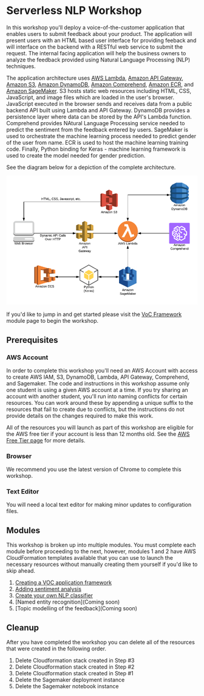 # Serverless NLP Workshop

In this workshop you'll deploy a voice-of-the-customer application that enables users to submit feedback about your product. The application will present users with an HTML based user interface for providing feeback and will interface on the backend with a RESTful web service to submit the request. The internal facing application will help the business owners to analyze the feedback provided using Natural Language Processing (NLP) techniques.

The application architecture uses [AWS Lambda](https://aws.amazon.com/lambda/), [Amazon API Gateway](https://aws.amazon.com/api-gateway/), [Amazon S3](https://aws.amazon.com/s3/), [Amazon DynamoDB](https://aws.amazon.com/dynamodb/), [Amazon Comprehend](https://aws.amazon.com/comprehend/), [Amazon ECR](https://aws.amazon.com/ecr/), and [Amazon SageMaker](https://aws.amazon.com/sagemaker/). S3 hosts static web resources including HTML, CSS, JavaScript, and image files which are loaded in the user's browser. JavaScript executed in the browser sends and receives data from a public backend API built using Lambda and API Gateway. DynamoDB provides a  persistence layer where data can be stored by the API's Lambda function. Comprehend provides NAtural Language Processing service needed to predict the sentiment from the feedback entered by users. SageMaker is used to orchestrate the machine learning process needed to predict gender of the user from name. ECR is used to host the machine learning training code. Finally, Python binding for Keras - machine learning framework is used to create the model needed for gender prediction.

See the diagram below for a depiction of the complete architecture.

![Unicorn ML Application Architecture](images/unicornml-complete-architecture.png)

If you'd like to jump in and get started please visit the [VoC Framework](1_VocFramework) module page to begin the workshop.

## Prerequisites

### AWS Account

In order to complete this workshop you'll need an AWS Account with access to create AWS IAM, S3, DynamoDB, Lambda, API Gateway, Comprehend, and Sagemaker. The code and instructions in this workshop assume only one student is using a given AWS account at a time. If you try sharing an account with another student, you'll run into naming conflicts for certain resources. You can work around these by appending a unique suffix to the resources that fail to create due to conflicts, but the instructions do not provide details on the changes required to make this work.

All of the resources you will launch as part of this workshop are eligible for the AWS free tier if your account is less than 12 months old. See the [AWS Free Tier page](https://aws.amazon.com/free/) for more details.

### Browser

We recommend you use the latest version of Chrome to complete this workshop.

### Text Editor

You will need a local text editor for making minor updates to configuration files.

## Modules

This workshop is broken up into multiple modules. You must complete each module before proceeding to the next, however, modules 1 and 2 have AWS CloudFormation templates available that you can use to launch the necessary resources without manually creating them yourself if you'd like to skip ahead.

1. [Creating a VOC application framework](1_VocFramework)
2. [Adding sentiment analysis](2_SentimentAnalysis)
3. [Create your own NLP classifier](3_NLPClassifier)
4. [Named entity recognition](Coming soon)
5. [Topic modelling of the feedback](Coming soon)


## Cleanup
After you have completed the workshop you can delete all of the resources that were created in the following order.
1. Delete Cloudformation stack created in Step #3
2. Delete Cloudformation stack created in Step #2
3. Delete Cloudformation stack created in Step #1
4. Delete the Sagemaker deployment instance
5. Delete the Sagemaker notebook instance
